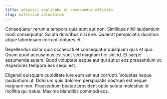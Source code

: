 ```yaml
---
title: adipisci explicabo et recusandae officiis
slug: molestiae voluptatum
---
```


Consequatur rerum a tempora quia sunt aut non. Similique nihil laudantium modi consequatur. Soluta doloribus nisi iure. Quaerat perspiciatis ducimus atque laboriosam corrupti dolores et.

Repellendus dolor quia occaecati et consequatur quisquam quis et quo. Quam quod accusamus est sunt sed magnam hic sint id. Et saepe assumenda autem. Quod voluptate eaque aut qui aut ut eos praesentium ut. Asperiores tempora eos sequi est.

Eligendi quisquam cupiditate iure eum est aut corrupti. Voluptas neque laudantium ut. Dolorum quis dolorem perspiciatis nostrum est neque magnam non. Praesentium beatae provident optio soluta molestiae id mollitia qui natus. Maxime blanditiis commodi eos.
